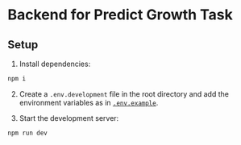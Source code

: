 # Backend for Predict Growth Task

## Setup

1. Install dependencies:
```bash
npm i
```

2. Create a `.env.development` file in the root directory and add the environment variables as in [`.env.example`](.env.example).

3. Start the development server:
```bash
npm run dev
```
